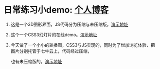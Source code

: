 
日常练习小demo:  [个人博客](http://www.shendengnian.com)    
==
1) 这是一个3D图形界面，JS代码分为压缩与未压缩版。[演示地址]( https://shendengnian.github.io/3dcanvas)

2) 这个一个CSS3幻灯片的在线demo。[演示地址](https://shendengnian.github.io/3dcanvas/lantern) 

3) 今天做了一个小小的轮播图，CSS3与JS实现的，同时为了增加浏览体验，把图片分别托管于七牛云上，代码经过压缩，

    也有未压缩版的。[演示地址](https://shendengnian.github.io/3dcanvas/cut)